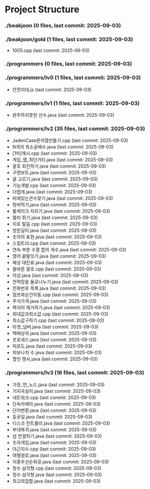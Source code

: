 # Project Structure

### ./beakjoon (0 files, last commit: 2025-09-03)


### ./beakjoon/gold (1 files, last commit: 2025-09-03)

- 1005.cpp (last commit: 2025-09-03)

### ./programmers (0 files, last commit: 2025-09-03)


### ./programmers/lv0 (1 files, last commit: 2025-09-03)

- 안전지대.js (last commit: 2025-09-03)

### ./programmers/lv1 (1 files, last commit: 2025-09-03)

- 완주하지못한 선수.java (last commit: 2025-09-03)

### ./programmers/lv2 (35 files, last commit: 2025-09-03)

- JadenCase문자열만들기.cpp (last commit: 2025-09-03)
- N개의 최소공배수.java (last commit: 2025-09-03)
- [1차]캐시.cpp (last commit: 2025-09-03)
- 게임_맵_최단거리.java (last commit: 2025-09-03)
- 괄호 회전하기.java (last commit: 2025-09-03)
- 구명보트.java (last commit: 2025-09-03)
- 귤 고르기.java (last commit: 2025-09-03)
- 기능개발.cpp (last commit: 2025-09-03)
- 더맵게.java (last commit: 2025-09-03)
- 뒤에있는큰수찾기.java (last commit: 2025-09-03)
- 땅따먹기.java (last commit: 2025-09-03)
- 롤케이크 자르기.java (last commit: 2025-09-03)
- 멀리 뛰기.java (last commit: 2025-09-03)
- 미로 탈출.cpp (last commit: 2025-09-03)
- 방문길이.java (last commit: 2025-09-03)
- 숫자의 표현.java (last commit: 2025-09-03)
- 스킬트리.cpp (last commit: 2025-09-03)
- 연속 부분 수열 합의 개수.java (last commit: 2025-09-03)
- 영어 끝말잇기.java (last commit: 2025-09-03)
- 예상 대진표.java (last commit: 2025-09-03)
- 올바른 괄호.cpp (last commit: 2025-09-03)
- 의상.java (last commit: 2025-09-03)
- 전력망을 둘로나누기.java (last commit: 2025-09-03)
- 전화번호 목록.java (last commit: 2025-09-03)
- 점프와순간이동.cpp (last commit: 2025-09-03)
- 주식가격.java (last commit: 2025-09-03)
- 짝지어 제거하기.java (last commit: 2025-09-03)
- 최대값과최소값.cpp (last commit: 2025-09-03)
- 최소값구하기.cpp (last commit: 2025-09-03)
- 타겟_넘버.java (last commit: 2025-09-03)
- 택배상자.java (last commit: 2025-09-03)
- 프로세스.java (last commit: 2025-09-03)
- 피로도.java (last commit: 2025-09-03)
- 피보나치 수.java (last commit: 2025-09-03)
- 할인 행사.java (last commit: 2025-09-03)

### ./programmers/lv3 (16 files, last commit: 2025-09-03)

- 가장_먼_노드.java (last commit: 2025-09-03)
- 기지국설치.java (last commit: 2025-09-03)
- 네트워크.cpp (last commit: 2025-09-03)
- 단속카메라.java (last commit: 2025-09-03)
- 단어변환.java (last commit: 2025-09-03)
- 등굣길.java (last commit: 2025-09-03)
- 디스크 컨트롤러.java (last commit: 2025-09-03)
- 부대복귀.java (last commit: 2025-09-03)
- 섬 연결하기.java (last commit: 2025-09-03)
- 숫자게임.java (last commit: 2025-09-03)
- 야근지수.cpp (last commit: 2025-09-03)
- 여행경로.java (last commit: 2025-09-03)
- 이중우선순위큐.java (last commit: 2025-09-03)
- 정수 삼각형.cpp (last commit: 2025-09-03)
- 정수 삼각형.java (last commit: 2025-09-03)
- 최고의집합.java (last commit: 2025-09-03)

